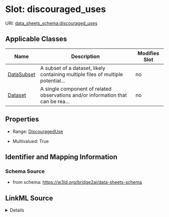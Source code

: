 

# Slot: discouraged_uses

URI: [data_sheets_schema:discouraged_uses](https://w3id.org/bridge2ai/data-sheets-schema/discouraged_uses)



<!-- no inheritance hierarchy -->





## Applicable Classes

| Name | Description | Modifies Slot |
| --- | --- | --- |
| [DataSubset](DataSubset.md) | A subset of a dataset, likely containing multiple files of multiple potential... |  no  |
| [Dataset](Dataset.md) | A single component of related observations and/or information that can be rea... |  no  |







## Properties

* Range: [DiscouragedUse](DiscouragedUse.md)

* Multivalued: True





## Identifier and Mapping Information







### Schema Source


* from schema: https://w3id.org/bridge2ai/data-sheets-schema




## LinkML Source

<details>
```yaml
name: discouraged_uses
from_schema: https://w3id.org/bridge2ai/data-sheets-schema
rank: 1000
multivalued: true
alias: discouraged_uses
owner: Dataset
domain_of:
- Dataset
range: DiscouragedUse

```
</details>